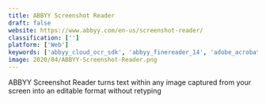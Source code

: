 ```yaml
---
title: ABBYY Screenshot Reader
draft: false 
website: https://www.abbyy.com/en-us/screenshot-reader/
classification: ['']
platform: ['Web']
keywords: ['abbyy_cloud_ocr_sdk', 'abbyy_finereader_14', 'adobe_acrobat_dc', 'capture2text', 'capturetext', 'copyfish', 'documents_pro_7', 'easy_screen_ocr', 'freeocr', 'freefileviewer', 'greenshot', 'hypersnap', 'jocr', 'ocrfeeder', 'omnipage', 'online_ocr', 'sharex', 'systools_dmg_viewer', 'systools_exchange_edb_viewer', 'tesseract', 'winmail.dat_viewer_pro_edition']
image: 2020/04/ABBYY-Screenshot-Reader.png
---
```

ABBYY Screenshot Reader turns text within any image captured from your screen into an editable format without retyping